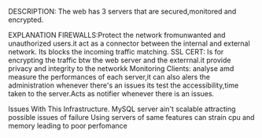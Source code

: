 DESCRIPTION:
The web has 3 servers that are secured,monitored and encrypted.

EXPLANATION
FIREWALLS:Protect the network fromunwanted and unauthorized users.it act as a connector between the internal and external network.
Its  blocks the incoming traffic matching.
SSL CERT: Is for encrypting the traffic btw the web server  and the exterrnal.it provide privacy and integrity to the networkk
Monitoring Clients: analyse amd measure the performances of each server,it can also alers the administration whenever there's an issues
its test the accessibility,time taken to the server.Acts as notifier whenever there is an issues.

Issues With This Infrastructure.
MySQL server ain't scalable attracting possible issues of failure
Using servers of same features can strain cpu and memory leading to poor perfomance

